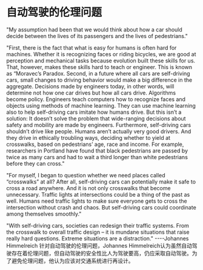 # 自动驾驶的伦理问题
"My assumption had been that we would think about how a car should decide between the lives of its passengers and the lives of pedestrians." 

"First, there is the fact that what is easy for humans is often hard for machines. Whether it is recognizing faces or riding bicycles, we are good at perception and mechanical tasks because evolution built these skills for us. That, however, makes these skills hard to teach or engineer. This is known as “Moravec’s Paradox.
Second, in a future where all cars are self-driving cars, small changes to driving behavior would make a big difference in the aggregate. Decisions made by engineers today, in other words, will determine not how one car drives but how all cars drive. Algorithms become policy.
Engineers teach computers how to recognize faces and objects using methods of machine learning. They can use machine learning also to help self-driving cars imitate how humans drive. But this isn’t a solution: It doesn’t solve the problem that wide-ranging decisions about safety and mobility are made by engineers.
Furthermore, self-driving cars shouldn’t drive like people. Humans aren’t actually very good drivers. And they drive in ethically troubling ways, deciding whether to yield at crosswalks, based on pedestrians’ age, race and income. For example, researchers in Portland have found that black pedestrians are passed by twice as many cars and had to wait a third longer than white pedestrians before they can cross."

"For myself, I began to question whether we need places called “crosswalks” at all? After all, self-driving cars can potentially make it safe to cross a road anywhere.
And it is not only crosswalks that become unnecessary. Traffic lights at intersections could be a thing of the past as well. Humans need traffic lights to make sure everyone gets to cross the intersection without crash and chaos. But self-driving cars could coordinate among themselves smoothly."

"With self-driving cars, societies can redesign their traffic systems. From the crosswalk to overall traffic design – it is mundane situations that raise really hard questions. Extreme situations are a distraction."
                                           ----Johannes Himmelreich
针对自动驾驶的伦理问题，Johannes Himmelreich认为虽然自动驾驶存在着伦理问题，但自动驾驶的安全性比人为驾驶要高，仍应采取自动驾驶。为了避免伦理问题，他认为应该对交通系统进行再设计。


